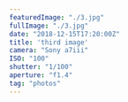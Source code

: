 ```yaml
---
featuredImage: "./3.jpg"
fullImage: "./3.jpg"
date: "2018-12-15T17:20:00Z"
title: 'third image'
camera: "Sony a7iii"
ISO: "100"
shutter: "1/100"
aperture: "f1.4"
tag: "photos"
---
```



